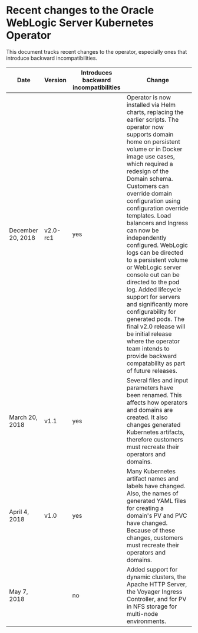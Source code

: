 # Recent changes to the Oracle WebLogic Server Kubernetes Operator

This document tracks recent changes to the operator, especially ones that introduce backward incompatibilities.

| Date | Version | Introduces backward incompatibilities | Change |
| --- | --- | --- | --- |
| December 20, 2018 | v2.0-rc1 | yes | Operator is now installed via Helm charts, replacing the earlier scripts.  The operator now supports domain home on persistent volume or in Docker image use cases, which required a redesign of the Domain schema.  Customers can override domain configuration using configuration override templates.  Load balancers and Ingress can now be independently configured.  WebLogic logs can be directed to a persistent volume or WebLogic server console out can be directed to the pod log.  Added lifecycle support for servers and significantly more configurability for generated pods.  The final v2.0 release will be initial release where the operator team intends to provide backward compatability as part of future releases.
| March 20, 2018 | v1.1 | yes | Several files and input parameters have been renamed.  This affects how operators and domains are created.  It also changes generated Kubernetes artifacts, therefore customers must recreate their operators and domains.
| April 4, 2018 | v1.0 | yes | Many Kubernetes artifact names and labels have changed. Also, the names of generated YAML files for creating a domain's PV and PVC have changed.  Because of these changes, customers must recreate their operators and domains.
| May 7, 2018 |   | no | Added support for dynamic clusters, the Apache HTTP Server, the Voyager Ingress Controller, and for PV in NFS storage for multi-node environments.
